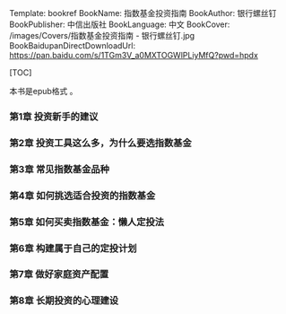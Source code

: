 Template: bookref
BookName: 指数基金投资指南
BookAuthor: 银行螺丝钉
BookPublisher: 中信出版社
BookLanguage: 中文
BookCover: /images/Covers/指数基金投资指南 - 银行螺丝钉.jpg
BookBaidupanDirectDownloadUrl: https://pan.baidu.com/s/1TGm3V_a0MXTOGWlPLiyMfQ?pwd=hpdx 



[TOC]

本书是epub格式 。



### 第1章 投资新手的建议
### 第2章 投资工具这么多，为什么要选指数基金
### 第3章 常见指数基金品种
### 第4章 如何挑选适合投资的指数基金
### 第5章 如何买卖指数基金：懒人定投法
### 第6章 构建属于自己的定投计划
### 第7章 做好家庭资产配置
### 第8章 长期投资的心理建设
